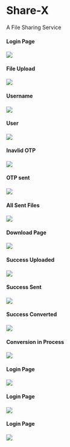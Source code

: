 # Share-X
A File Sharing Service

<h4>Login Page<h4>
  
![](1.jpeg)

<h4>File Upload<h4>
  
![](2.jpeg)
  
<h4>Username<h4> 
  
![](3.jpeg)
  
<h4>User<h4>  
  
![](4.jpeg)

<h4>Inavlid OTP<h4>  
   
![](5.jpeg)
  
<h4>OTP sent<h4> 
  
![](6.jpeg)
  
<h4>All Sent Files<h4>  
  
![](7.jpeg)
  
<h4>Download Page<h4> 
  
![](8.jpeg)
  
<h4>Success Uploaded<h4>  
  
![](9.jpeg)
  
<h4>Success Sent<h4>   
  
![](10.jpeg)
  
<h4>Success Converted<h4> 
  
![](11.jpeg)
  
<h4>Conversion in Process<h4> 
  
![](12.jpeg)
  
<h4>Login Page<h4>   
  
![](13.jpeg)
  
<h4>Login Page<h4> 
  
![](14.jpeg)
  
<h4>Login Page<h4>  
  
![](15.jpeg)
